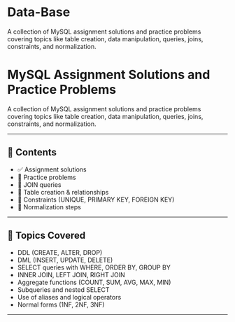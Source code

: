 # Data-Base
A collection of MySQL assignment solutions and practice problems covering topics like table creation, data manipulation, queries, joins, constraints, and normalization.

# MySQL Assignment Solutions and Practice Problems

A collection of MySQL assignment solutions and practice problems covering topics like table creation, data manipulation, queries, joins, constraints, and normalization.

---

## 📘 Contents

- ✅ Assignment solutions
- 📂 Practice problems
- 🔗 JOIN queries
- 🧱 Table creation & relationships
- 🔐 Constraints (UNIQUE, PRIMARY KEY, FOREIGN KEY)
- 🧮 Normalization steps

---

## 📌 Topics Covered

- DDL (CREATE, ALTER, DROP)
- DML (INSERT, UPDATE, DELETE)
- SELECT queries with WHERE, ORDER BY, GROUP BY
- INNER JOIN, LEFT JOIN, RIGHT JOIN
- Aggregate functions (COUNT, SUM, AVG, MAX, MIN)
- Subqueries and nested SELECT
- Use of aliases and logical operators
- Normal forms (1NF, 2NF, 3NF)

---
